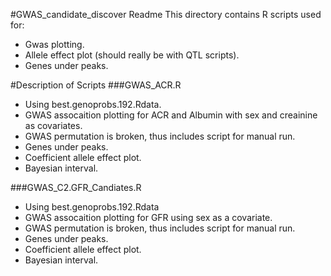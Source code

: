 #GWAS_candidate_discover Readme
This directory contains R scripts used for:
* Gwas plotting.
* Allele effect plot (should really be with QTL scripts).
* Genes under peaks.

#Description of Scripts
###GWAS_ACR.R
* Using best.genoprobs.192.Rdata.
* GWAS assocaition plotting for ACR and Albumin with sex and creainine as covariates.
* GWAS permutation is broken, thus includes script for manual run.
* Genes under peaks.
* Coefficient allele effect plot.
* Bayesian interval.

###GWAS_C2.GFR_Candiates.R
* Using best.genoprobs.192.Rdata
* GWAS assocaition plotting for GFR using sex as a covariate.
* GWAS permutation is broken, thus includes script for manual run.
* Genes under peaks.
* Coefficient allele effect plot.
* Bayesian interval.
